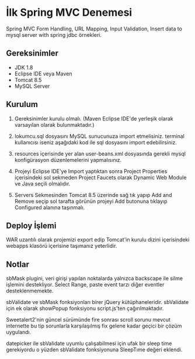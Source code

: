 # İlk Spring MVC Denemesi

Spring MVC Form Handling, URL Mapping, Input Validation, Insert data to mysql server with spring jdbc örnekleri.


## Gereksinimler
- JDK 1.8
- Eclipse IDE veya Maven
- Tomcat 8.5
- MySQL Server


## Kurulum
1) Gereksinimler kurulu olmalı. (Maven Eclipse IDE'de yerleşik olarak varsayılan olarak bulunmaktadır.)

2) lokumcu.sql dosyasını MySQL sunucunuza import etmelisiniz. terminal kullanıcısı iseniz aşağıdaki kod ile sql dosyasını import edebilirsiniz.

3) resources içerisinde yer alan user-beans.xml dosyasında gerekli mysql konfigürasyon düzenlemelerini yapmalısınız.

4) Projeyi Eclipse IDE'ye Import yaptıktan sonra Project Properties içerisindeki sol sekmeden Project Faucets olarak Dynamic Web Module ve Java seçili olmalıdır.

5) Servers Sekmesinden Tomcat 8.5 üzerinde sağ tık yapıp Add and Remove seçip sol tarafta görünün projeyi Add butonuna tıklayıp Configured alanına taşınmalı.


## Deploy İşlemi

WAR uzantılı olarak projemizi export edip Tomcat'in kurulu dizini içerisindeki webapps klasörü içerisine taşımanız yeterlidir.

## Notlar
sbMask plugini, veri girişi yapılan noktalarda yalnızca backscape ile silme işlemini destekliyor. Select Range, paste event tarzı diğer eventler desteklenmemekte.

sbValidate ve sbMask fonksiyonları birer jQuery kütüphaneleridir. sbValidate için ek olarak showPopup fonksiyonu script.js'ten çağırılmaktadır.

Sweetalert2'nin güncel sürümünde fire sonrası scroll sorunu mevcut internette bu tip sorunlarla karşılaşılmış fix gelene kadar geçici bir çözüm uygulandı.

datepicker ile sbValidate uyumlu çalışabilmesi için ufak bir sleep time gerekiyordu o yüzden sbValidate fonksiyonuna SleepTıme değeri eklendi.
